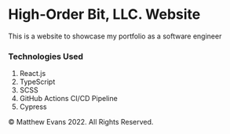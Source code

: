 # High-Order Bit, LLC. Website

This is a website to showcase my portfolio as a software engineer

### Technologies Used
1. React.js
2. TypeScript
3. SCSS
4. GitHub Actions CI/CD Pipeline
5. Cypress

© Matthew Evans 2022. All Rights Reserved.
